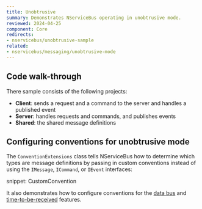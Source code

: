 ```yaml
---
title: Unobtrusive
summary: Demonstrates NServiceBus operating in unobtrusive mode.
reviewed: 2024-04-25
component: Core
redirects:
- nservicebus/unobtrusive-sample
related:
- nservicebus/messaging/unobtrusive-mode
---
```


## Code walk-through

There sample consists of the following projects:

 * **Client**: sends a request and a command to the server and handles a published event
 * **Server**: handles requests and commands, and publishes events
 * **Shared**: the shared message definitions

## Configuring conventions for unobtrusive mode

The `ConventionExtensions` class tells NServiceBus how to determine which types are message definitions by passing in custom conventions instead of using the `IMessage`, `ICommand`, or `IEvent` interfaces:

snippet: CustomConvention

It also demonstrates how to configure conventions for the [data bus](/nservicebus/messaging/claimcheck/) and [time-to-be-received](/nservicebus/messaging/discard-old-messages.md) features.